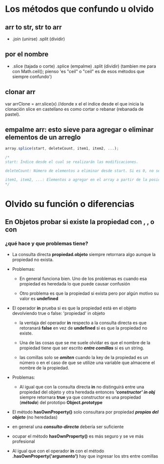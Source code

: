 # Los métodos que confundo u olvido

## arr to str, str to arr

* .join (unirse) .split (dividir)

## por el nombre

* .slice (tajada o corte) .splice (empalme) .split (dividir) (tambien me para con Math.ceil(); pienso 'es "ceil" o "ceil" es de esos métodos que siempre confundo')

## clonar arr

var arrClone = arr.slice(x) //donde x el el indice desde el que inicia la clonación 
slice en castellano es como cortar o rebanar (rebanada de pastel).

## empalme arr: esto sieve para agregar o eliminar elementos de un arreglo

```javascript
array.splice(start, deleteCount, item1, item2, ...);

/*            
start: Índice desde el cual se realizarán las modificaciones.

deleteCount: Número de elementos a eliminar desde start. Si es 0, no se eliminará ningún elemento.

item1, item2, ...: Elementos a agregar en el array a partir de la posición start.
*/
```

# Olvido su función o diferencias

## En Objetos probar si existe la propiedad con <consulta-directa>, <in>, o con <hasOwnProperty>
### ¿qué hace <in> y que problemas tiene?


* La consulta directa **propiedad.objeto** siempre retornara algo aunque la propiedad no exista.

* Problemas:

    * En general funciona bien. Uno de los problemas es cuando esa propiedad es heredada lo que puede causar confusión

    * Otro problema es que la propiedad si exista pero por algún motivo su valor es **undefined**


* El operador **in** prueba si es que la propiedad está en el objeto devolviendo true o false:
    'propiedad' in objeto

    * la ventaja del operador **in** respecto a la consulta directa es que retoranará **false** en vez de **undefined** si es que la propiedad no existe.

    * Una de las cosas que se me suele olvidar es que el nombre de la propiedad tiene que ser escrito ***entre comillas*** si es un string.

    * las comillas solo se ***omiten*** cuando la key de la propiedad es un número o en el caso de que se utilize una variable que almacene el nombre de la propiedad.

* Problemas:

    * Al igual que con la consulta directa **in** no distinguirá entre una propiedad del objeto y otra heredada entonces ***'constructor' in obj*** siempre retornara **true** ya que constructor es una propiedad (***método***) del prototipo **Object.prototype**


* El método **hasOwnProperty()** solo consultara por propiedad ***propias del objeto*** (no heredadas)


* en general una ***consulta-directa*** debería ser suficiente
* ocupar el método **hasOwnProperty()** es más seguro y se ve más profesional
* Al igual que con el operador **in** con el método **.hasOwnProperty('argumento')** hay que ingresar los strs entre comillas